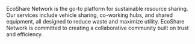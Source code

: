 EcoShare Network is the go-to platform for sustainable resource sharing. Our services include vehicle sharing, co-working hubs, and shared equipment, all designed to reduce waste and maximize utility. EcoShare Network is committed to creating a collaborative community built on trust and efficiency.




